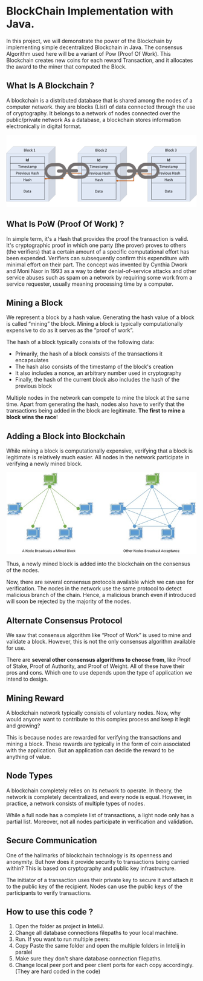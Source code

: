 # BlockChain Implementation with Java.
In this project, we will demonstrate the power of the Blockchain by implementing simple decentralized  Blockchain in Java.
The consensus Algorithm used here will be a variant of Pow (Proof Of Work). This Blockchain  creates new coins 
for each reward Transaction, and it allocates the award to the miner that computed the Block.


## What Is A Blockchain ?
A blockchain is a distributed database that is shared among the nodes of a computer network.
they are blocks (List<Block>) of data connected through the use of cryptography. 
It belongs to a network of nodes connected over the public/private network
As a database, a blockchain stores information electronically in digital format.

![img_1.png](img_1.png)


## What Is PoW (Proof Of Work) ?
In simple term, it's a Hash that provides the proof the transaction is valid. It's  cryptographic proof in which 
one party (the prover) proves to others (the verifiers) that a certain amount of a specific computational effort 
has been expended. Verifiers can subsequently confirm this expenditure with minimal effort on their part. 
The concept was invented by Cynthia Dwork and Moni Naor in 1993 as a way to deter denial-of-service attacks and 
other service abuses such as spam on a network by requiring some work from a service requester, usually meaning 
processing time by a computer.


## Mining a Block
We represent a block by a hash value. Generating the hash value of a block is called “mining” the block. Mining a block is typically computationally expensive to do as it serves as the “proof of work”.

The hash of a block typically consists of the following data:

* Primarily, the hash of a block consists of the transactions it encapsulates
* The hash also consists of the timestamp of the block's creation
* It also includes a nonce, an arbitrary number used in cryptography
* Finally, the hash of the current block also includes the hash of the previous block

Multiple nodes in the network can compete to mine the block at the same time. 
Apart from generating the hash, nodes also have to verify that the transactions being added in the block are legitimate. 
**The first to mine a block wins the race**!



## Adding a Block into Blockchain

While mining a block is computationally expensive, verifying that a block is legitimate is relatively much easier. 
All nodes in the network participate in verifying a newly mined block.

![img_4.png](img_4.png)

Thus, a newly mined block is added into the blockchain on the consensus of the nodes.

Now, there are several consensus protocols available which we can use for verification. 
The nodes in the network use the same protocol to detect malicious branch of the chain. 
Hence, a malicious branch even if introduced will soon be rejected by the majority of the nodes.


## Alternate Consensus Protocol
We saw that consensus algorithm like “Proof of Work” is used to mine and validate a block. However, 
this is not the only consensus algorithm available for use.

There are **several other consensus algorithms to choose from**, like Proof of Stake, Proof of Authority, and Proof of Weight.
All of these have their pros and cons.
Which one to use depends upon the type of application we intend to design.


## Mining Reward
A blockchain network typically consists of voluntary nodes. Now, why would anyone want to contribute to this complex 
process and keep it legit and growing?

This is because nodes are rewarded for verifying the transactions and mining a block. These rewards are typically 
in the form of coin associated with the application. But an application can decide the reward to be anything of value.


## Node Types
A blockchain completely relies on its network to operate. In theory, the network is completely decentralized, 
and every node is equal. However, in practice, a network consists of multiple types of nodes.

While a full node has a complete list of transactions, a light node only has a partial list. Moreover, 
not all nodes participate in verification and validation.


## Secure Communication
One of the hallmarks of blockchain technology is its openness and anonymity. But how does it provide security 
to transactions being carried within? This is based on cryptography and public key infrastructure.

The initiator of a transaction uses their private key to secure it and attach it to the public key of the recipient. 
Nodes can use the public keys of the participants to verify transactions.


## How to use this code ? 
1. Open the folder as project in InteliJ.
2. Change all database connections filepaths to your local machine.
3. Run.
If you want to run multiple peers: 
1. Copy Paste the same folder and open the multiple folders in Intelij in paralel
2. Make sure they don't share database connection filepaths.
3. Change local peer port and peer client ports for each copy accordingly. (They are hard coded in the code)

